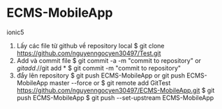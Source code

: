 # ECMS-MobileApp
ionic5

1.	Lấy các file từ github về repository local
$ git clone https://github.com/nguyenngocyen30497/Test.git
2.	Add và commit file
$ git commit -a -m "commit to repository"
or 
$git add . //$git add *
$ git commit -m "commit to repository"
3. đẩy lên repository
$ git push ECMS-MobileApp
or
git push ECMS-MobileApp master --force
or
$ git remote add GitTest https://github.com/nguyenngocyen30497/ECMS-MobileApp.git
$ git push ECMS-MobileApp 
$ git push --set-upstream ECMS-MobileApp

 

